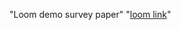 "Loom demo survey paper" 
"[loom link](https://www.loom.com/share/1d81afaf71d64be39eda6051439f9c69)" 
